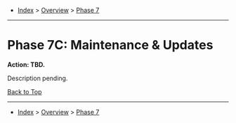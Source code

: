 <a id="top"></a>

- [Index](../index.md) > [Overview](overview.md) > [Phase 7](phase_07.md)

---

<a id="actions"></a>

# Phase 7C: Maintenance & Updates

<a id="7c-action-01"></a>

**Action: TBD.**

Description pending.

<a class="inline-navlink-page-top" href="#top">Back to Top</a>

---

- [Index](../index.md) > [Overview](overview.md) > [Phase 7](phase_07.md)
